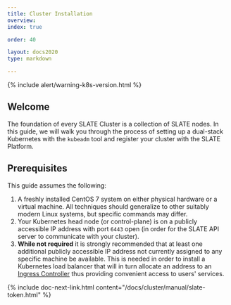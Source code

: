 ```yaml
---
title: Cluster Installation
overview: 
index: true

order: 40 

layout: docs2020
type: markdown

---
```


{% include alert/warning-k8s-version.html %}

## Welcome

The foundation of every SLATE Cluster is a collection of SLATE nodes. In this guide, we will walk you through the process of setting up a dual-stack Kubernetes with the `kubeadm` tool and register your cluster with the SLATE Platform.

## Prerequisites

This guide assumes the following:
1. A freshly installed CentOS 7 system on either physical hardware or a virtual machine. All techniques should generalize to other suitably modern Linux systems, but specific commands may differ.
2. Your Kubernetes head node (or control-plane) is on a publicly accessible IP address with port `6443` open (in order for the SLATE API server to communicate with your cluster).
3. **While not required** it is strongly recommended that at least one additional publicly accessible IP address not currently assigned to any specific machine be available. This is needed in order to install a Kubernetes load balancer that will in turn allocate an address to an [Ingress Controller](https://kubernetes.io/docs/concepts/services-networking/ingress-controllers/) thus providing convenient access to users' services.

{% include doc-next-link.html content="/docs/cluster/manual/slate-token.html" %}
